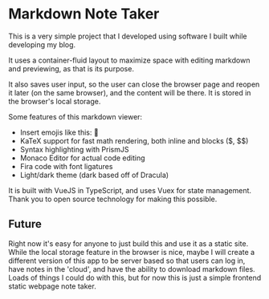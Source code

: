# Markdown Note Taker

This is a very simple project that I developed using software I built while developing my blog. 

It uses a container-fluid layout to maximize space with editing markdown and previewing, as that is its purpose.

It also saves user input, so the user can close the browser page and reopen it later (on the same browser), and the content will be there. It is stored in the browser's local storage.

Some features of this markdown viewer: 

- Insert emojis like this: :thinking:
- KaTeX support for fast math rendering, both inline and blocks (\$, \$\$)
- Syntax highlighting with PrismJS
- Monaco Editor for actual code editing
- Fira code with font ligatures
- Light/dark theme (dark based off of Dracula)

It is built with VueJS in TypeScript, and uses Vuex for state management. Thank you to open source technology for making this possible.

## Future

Right now it's easy for anyone to just build this and use it as a static site. While the local storage feature in the browser is nice, maybe I will create a different version of this app to be server based so that users can log in, have notes in the 'cloud', and have the ability to download markdown files. Loads of things I could do with this, but for now this is just a simple frontend static webpage note taker.
